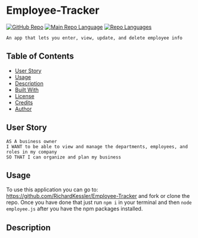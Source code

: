 # Employee-Tracker
[![GitHub Repo](https://img.shields.io/github/repo-size/RichardKessler/Employee-Tracker?color=Green&style=plastic)](https://github.com/RichardKessler/Employee-Tracker)
[![Main Repo Language](https://img.shields.io/github/languages/top/RichardKEssler/employee-tracker?color=blueviolet&style=plastic)](https://github.com/RichardKessler/Employee-Tracker)
[![Repo Languages](https://img.shields.io/github/languages/count/RichardKessler/employee-tracker?color=red&style=plastic)](https://github.com/RichardKessler/Employee-Tracker)
```
An app that lets you enter, view, update, and delete employee info
```

## Table of Contents

* [User Story](#User-Story)
* [Usage](#Usage)
* [Description](#Description)
* [Built With](#Built-With)
* [License](#License)
* [Credits](#Credits)
* [Author](#Author)

## User Story

```
AS A business owner
I WANT to be able to view and manage the departments, employees, and roles in my company
SO THAT I can organize and plan my business
```

## Usage

To use this application you can go to: https://github.com/RichardKessler/Employee-Tracker and fork or clone the repo.  Once you have done that just run `npm i` in your terminal and then `node employee.js` after you have the npm packages installed.

## Description

